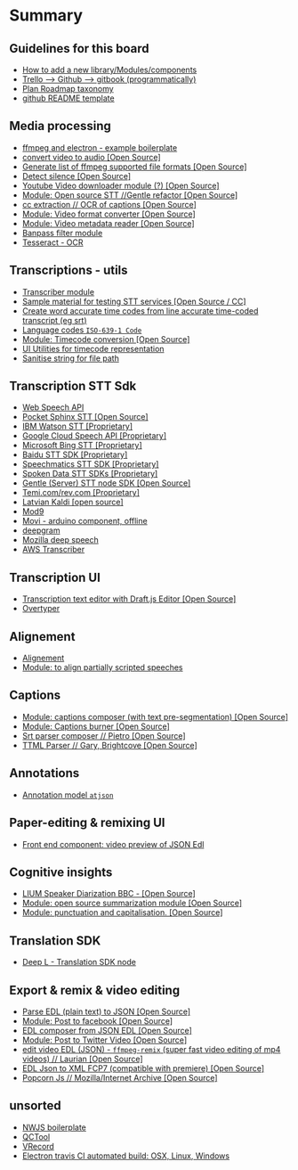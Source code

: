 # Summary

## Guidelines for this board

* [How to add a new library/Modules/components](docs/Guidelines-for-this-board/How-to-add-a-new-libraryModulescomponents.md)
* [Trello --> Github --> gitbook (programmatically)](docs/Guidelines-for-this-board/Trello----Github----gitbook-programmatically.md)
* [Plan Roadmap taxonomy](docs/Guidelines-for-this-board/Plan-Roadmap-taxonomy.md)
* [github README template](docs/Guidelines-for-this-board/github-README-template.md)


## Media processing

* [ffmpeg and electron - example boilerplate](docs/Media-processing/ffmpeg-and-electron---example-boilerplate.md)
* [convert video to audio [Open Source]](docs/Media-processing/convert-video-to-audio-[Open-Source].md)
* [Generate list of ffmpeg supported file formats [Open Source]](docs/Media-processing/Generate-list-of-ffmpeg-supported-file-formats-[Open-Source].md)
* [Detect silence [Open Source]](docs/Media-processing/Detect-silence-[Open-Source].md)
* [Youtube Video downloader module (?) [Open Source]](docs/Media-processing/Youtube-Video-downloader-module--[Open-Source].md)
* [Module: Open source STT //Gentle refactor [Open Source]](docs/Media-processing/Module-Open-source-STT-Gentle-refactor-[Open-Source].md)
* [cc extraction // OCR of captions [Open Source]](docs/Media-processing/cc-extraction--OCR-of-captions-[Open-Source].md)
* [Module: Video format converter [Open Source]](docs/Media-processing/Module-Video-format-converter-[Open-Source].md)
* [Module: Video metadata reader [Open Source]](docs/Media-processing/Module-Video-metadata-reader-[Open-Source].md)
* [Banpass filter module](docs/Media-processing/Banpass-filter-module.md)
* [Tesseract - OCR](docs/Media-processing/Tesseract---OCR.md)


## Transcriptions - utils

* [Transcriber module](docs/Transcriptions---utils/Transcriber-module.md)
* [Sample material for testing STT services [Open Source / CC]](docs/Transcriptions---utils/Sample-material-for-testing-STT-services-[Open-Source--CC].md)
* [Create word accurate time codes from line accurate time-coded transcript (eg srt)](docs/Transcriptions---utils/Create-word-accurate-time-codes-from-line-accurate-time-coded-transcript-eg-srt.md)
* [Language codes `ISO-639-1 Code`](docs/Transcriptions---utils/Language-codes-`ISO-639-1-Code`.md)
* [Module: Timecode conversion [Open Source]](docs/Transcriptions---utils/Module-Timecode-conversion-[Open-Source].md)
* [UI Utilities for timecode representation](docs/Transcriptions---utils/UI-Utilities-for-timecode-representation.md)
* [Sanitise string for file path](docs/Transcriptions---utils/Sanitise-string-for-file-path.md)


## Transcription STT Sdk

* [Web Speech API](docs/Transcription-STT-Sdk/Web-Speech-API.md)
* [Pocket Sphinx STT [Open Source]](docs/Transcription-STT-Sdk/Pocket-Sphinx-STT-[Open-Source].md)
* [IBM Watson STT [Proprietary]](docs/Transcription-STT-Sdk/IBM-Watson-STT-[Proprietary].md)
* [Google Cloud Speech API [Proprietary]](docs/Transcription-STT-Sdk/Google-Cloud-Speech-API-[Proprietary].md)
* [Microsoft Bing STT [Proprietary]](docs/Transcription-STT-Sdk/Microsoft-Bing-STT-[Proprietary].md)
* [Baidu STT SDK [Proprietary]](docs/Transcription-STT-Sdk/Baidu-STT-SDK-[Proprietary].md)
* [Speechmatics STT SDK [Proprietary]](docs/Transcription-STT-Sdk/Speechmatics-STT-SDK-[Proprietary].md)
* [Spoken Data STT SDKs [Proprietary]](docs/Transcription-STT-Sdk/Spoken-Data-STT-SDKs-[Proprietary].md)
* [Gentle (Server) STT node SDK [Open Source]](docs/Transcription-STT-Sdk/Gentle-Server-STT-node-SDK-[Open-Source].md)
* [Temi.com/rev.com [Proprietary]](docs/Transcription-STT-Sdk/Temi.comrev.com-[Proprietary].md)
* [Latvian Kaldi [open source]](docs/Transcription-STT-Sdk/Latvian-Kaldi-[open-source].md)
* [Mod9](docs/Transcription-STT-Sdk/Mod9.md)
* [Movi - arduino component, offline](docs/Transcription-STT-Sdk/Movi---arduino-component,-offline.md)
* [deepgram](docs/Transcription-STT-Sdk/deepgram.md)
* [Mozilla deep speech](docs/Transcription-STT-Sdk/Mozilla-deep-speech.md)
* [AWS Transcriber](docs/Transcription-STT-Sdk/AWS-Transcriber.md)


## Transcription UI

* [Transcription text editor with Draft.js Editor [Open Source]](docs/Transcription-UI/Transcription-text-editor-with-Draft.js-Editor-[Open-Source].md)
* [Overtyper](docs/Transcription-UI/Overtyper.md)


## Alignement

* [Alignement](docs/Alignement/Alignement.md)
* [Module: to align partially scripted speeches](docs/Alignement/Module-to-align-partially-scripted-speeches.md)


## Captions

* [Module: captions composer (with text pre-segmentation) [Open Source]](docs/Captions/Module-captions-composer-with-text-pre-segmentation-[Open-Source].md)
* [Module: Captions burner [Open Source]](docs/Captions/Module-Captions-burner-[Open-Source].md)
* [Srt parser composer // Pietro [Open Source]](docs/Captions/Srt-parser-composer--Pietro-[Open-Source].md)
* [TTML Parser // Gary, Brightcove [Open Source]](docs/Captions/TTML-Parser--Gary,-Brightcove-[Open-Source].md)


## Annotations

* [Annotation model `atjson`](docs/Annotations/Annotation-model-`atjson`.md)


## Paper-editing & remixing UI

* [Front end component: video preview of JSON Edl](docs/Paper-editing-&-remixing-UI/Front-end-component-video-preview-of-JSON-Edl.md)


## Cognitive insights

* [LIUM Speaker Diarization BBC - [Open Source]](docs/Cognitive-insights/LIUM-Speaker-Diarization-BBC---[Open-Source].md)
* [Module: open source summarization module [Open Source]](docs/Cognitive-insights/Module-open-source-summarization-module-[Open-Source].md)
* [Module: punctuation and capitalisation. [Open Source]](docs/Cognitive-insights/Module-punctuation-and-capitalisation.-[Open-Source].md)


## Translation SDK

* [Deep L - Translation SDK node](docs/Translation-SDK/Deep-L---Translation-SDK-node.md)


## Export & remix & video editing

* [Parse EDL (plain text) to JSON [Open Source]](docs/Export-&-remix-&-video-editing/Parse-EDL-plain-text-to-JSON-[Open-Source].md)
* [Module: Post to facebook [Open Source]](docs/Export-&-remix-&-video-editing/Module-Post-to-facebook-[Open-Source].md)
* [EDL composer from JSON EDL [Open Source]](docs/Export-&-remix-&-video-editing/EDL-composer-from-JSON-EDL-[Open-Source].md)
* [Module: Post to Twitter Video [Open Source]](docs/Export-&-remix-&-video-editing/Module-Post-to-Twitter-Video-[Open-Source].md)
* [edit video EDL (JSON) - `ffmpeg-remix` (super fast video editing of mp4 videos) // Laurian [Open Source]](docs/Export-&-remix-&-video-editing/edit-video-EDL-JSON---`ffmpeg-remix`-super-fast-video-editing-of-mp4-videos--Laurian-[Open-Source].md)
* [EDL Json to XML FCP7 (compatible with premiere) [Open Source]](docs/Export-&-remix-&-video-editing/EDL-Json-to-XML-FCP7-compatible-with-premiere-[Open-Source].md)
* [Popcorn Js // Mozilla/Internet Archive [Open Source]](docs/Export-&-remix-&-video-editing/Popcorn-Js--MozillaInternet-Archive-[Open-Source].md)


## unsorted

* [NWJS boilerplate](docs/unsorted/NWJS-boilerplate.md)
* [QCTool](docs/unsorted/QCTool.md)
* [VRecord](docs/unsorted/VRecord.md)
* [Electron travis CI automated build: OSX, Linux, Windows](docs/unsorted/Electron-travis-CI-automated-build-OSX,-Linux,-Windows.md)
